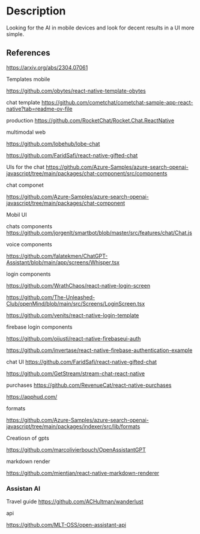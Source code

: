 


# Description


Looking for the AI in mobile devices and look for decent results in a UI more simple.



## References

https://arxiv.org/abs/2304.07061




Templates mobile

https://github.com/obytes/react-native-template-obytes



chat template
https://github.com/cometchat/cometchat-sample-app-react-native?tab=readme-ov-file


production
https://github.com/RocketChat/Rocket.Chat.ReactNative

multimodal web 

https://github.com/lobehub/lobe-chat

https://github.com/FaridSafi/react-native-gifted-chat


UIs for the chat
https://github.com/Azure-Samples/azure-search-openai-javascript/tree/main/packages/chat-component/src/components


chat componet 

https://github.com/Azure-Samples/azure-search-openai-javascript/tree/main/packages/chat-component


Mobil UI 

chats components
https://github.com/jorgenlt/smartbot/blob/master/src/features/chat/Chat.js


voice components

https://github.com/falatekmen/ChatGPT-Assistant/blob/main/app/screens/Whisper.tsx

login components

https://github.com/WrathChaos/react-native-login-screen

https://github.com/The-Unleashed-Club/openMind/blob/main/src/Screens/LoginScreen.tsx

https://github.com/venits/react-native-login-template

firebase login components

https://github.com/oijusti/react-native-firebaseui-auth

https://github.com/invertase/react-native-firebase-authentication-example



chat UI 
https://github.com/FaridSafi/react-native-gifted-chat

https://github.com/GetStream/stream-chat-react-native


purchases 
https://github.com/RevenueCat/react-native-purchases

https://apphud.com/


formats 

https://github.com/Azure-Samples/azure-search-openai-javascript/tree/main/packages/indexer/src/lib/formats


Creatiosn of gpts

https://github.com/marcolivierbouch/OpenAssistantGPT


markdown render

https://github.com/mientjan/react-native-markdown-renderer

### Assistan AI

Travel guide
https://github.com/ACHultman/wanderlust

api

https://github.com/MLT-OSS/open-assistant-api